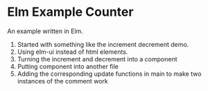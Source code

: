 # Elm Example Counter

An example written in Elm.

1. Started with something like the increment decrement demo.
2. Using elm-ui instead of html elements.
3. Turning the increment and decrement into a component
4. Putting component into another file
5. Adding the corresponding update functions in main to make two instances of the comment work
